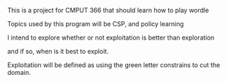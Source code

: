 This is a project for CMPUT 366 that should learn how to play wordle

Topics used by this program will be CSP, and policy learning

I intend to explore whether or not exploitation is better than exploration

and if so, when is it best to exploit.

Exploitation will be defined as using the green letter constrains to cut the domain.